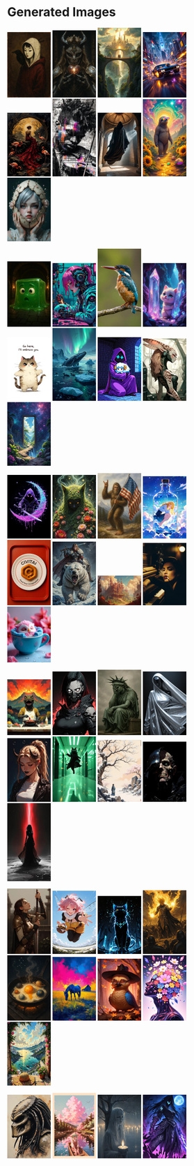 # Generated Images



<img src="2025_09_12_01_thumb.webp" width="100"/> <img src="2025_09_12_02_thumb.webp" width="100"/> <img src="2025_09_12_03_thumb.webp" width="100"/> <img src="2025_09_12_04_thumb.webp" width="100"/> <img src="2025_09_12_05_thumb.webp" width="100"/> <img src="2025_09_12_06_thumb.webp" width="100"/> <img src="2025_09_12_07_thumb.webp" width="100"/> <img src="2025_09_12_08_thumb.webp" width="100"/> <img src="2025_09_12_09_thumb.webp" width="100"/>

<img src="2025_09_12_10_thumb.webp" width="100"/> <img src="2025_09_12_11_thumb.webp" width="100"/> <img src="2025_09_12_12_thumb.webp" width="100"/> <img src="2025_09_12_13_thumb.webp" width="100"/> <img src="2025_09_12_14_thumb.webp" width="100"/> <img src="2025_09_12_15_thumb.webp" width="100"/> <img src="2025_09_12_16_thumb.webp" width="100"/> <img src="2025_09_12_17_thumb.webp" width="100"/> <img src="2025_09_12_18_thumb.webp" width="100"/>

<img src="2025_09_12_19_thumb.webp" width="100"/> <img src="2025_09_12_20_thumb.webp" width="100"/> <img src="2025_09_12_21_thumb.webp" width="100"/> <img src="2025_09_12_22_thumb.webp" width="100"/> <img src="2025_09_12_23_thumb.webp" width="100"/> <img src="2025_09_12_24_thumb.webp" width="100"/> <img src="2025_09_12_25_thumb.webp" width="100"/> <img src="2025_09_12_26_thumb.webp" width="100"/> <img src="2025_09_12_27_thumb.webp" width="100"/>

<img src="2025_09_12_28_thumb.webp" width="100"/> <img src="2025_09_12_29_thumb.webp" width="100"/> <img src="2025_09_12_30_thumb.webp" width="100"/> <img src="2025_09_12_31_thumb.webp" width="100"/> <img src="2025_09_12_32_thumb.webp" width="100"/> <img src="2025_09_12_33_thumb.webp" width="100"/> <img src="2025_09_12_34_thumb.webp" width="100"/> <img src="2025_09_12_35_thumb.webp" width="100"/> <img src="2025_09_12_36_thumb.webp" width="100"/>

<img src="2025_09_12_37_thumb.webp" width="100"/> <img src="2025_09_12_38_thumb.webp" width="100"/> <img src="2025_09_12_39_thumb.webp" width="100"/> <img src="2025_09_12_40_thumb.webp" width="100"/> <img src="2025_09_12_41_thumb.webp" width="100"/> <img src="2025_09_12_42_thumb.webp" width="100"/> <img src="2025_09_12_43_thumb.webp" width="100"/> <img src="2025_09_12_44_thumb.webp" width="100"/> <img src="2025_09_12_45_thumb.webp" width="100"/>

<img src="2025_09_12_46_thumb.webp" width="100"/> <img src="2025_09_12_47_thumb.webp" width="100"/> <img src="2025_09_12_48_thumb.webp" width="100"/> <img src="2025_09_12_49_thumb.webp" width="100"/>